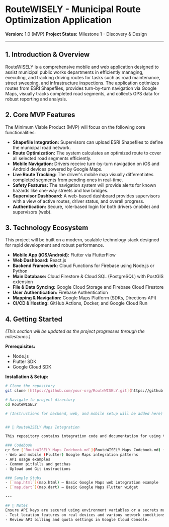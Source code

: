 # RouteWISELY - Municipal Route Optimization Application

**Version:** 1.0 (MVP)
**Project Status:** Milestone 1 - Discovery & Design

---

## 1. Introduction & Overview

RouteWISELY is a comprehensive mobile and web application designed to assist municipal public works departments in efficiently managing, executing, and tracking driving routes for tasks such as road maintenance, street sweeping, and infrastructure inspections. The application optimizes routes from ESRI Shapefiles, provides turn-by-turn navigation via Google Maps, visually tracks completed road segments, and collects GPS data for robust reporting and analysis.

## 2. Core MVP Features

The Minimum Viable Product (MVP) will focus on the following core functionalities:

* **Shapefile Integration:** Supervisors can upload ESRI Shapefiles to define the municipal road network.
* **Route Optimization:** The system calculates an optimized route to cover all selected road segments efficiently.
* **Mobile Navigation:** Drivers receive turn-by-turn navigation on iOS and Android devices powered by Google Maps.
* **Live Route Tracking:** The driver's mobile map visually differentiates completed segments from pending ones in real-time.
* **Safety Features:** The navigation system will provide alerts for known hazards like one-way streets and low bridges.
* **Supervisor Dashboard:** A web-based dashboard provides supervisors with a view of active routes, driver status, and overall progress.
* **Authentication:** Secure, role-based login for both drivers (mobile) and supervisors (web).

## 3. Technology Ecosystem

This project will be built on a modern, scalable technology stack designed for rapid development and robust performance.

* **Mobile App (iOS/Android):** Flutter via FlutterFlow
* **Web Dashboard:** React.js
* **Backend Framework:** Cloud Functions for Firebase using Node.js or Python
* **Main Database:** Cloud Firestore & Cloud SQL (PostgreSQL) with PostGIS extension
* **File & Data Syncing:** Google Cloud Storage and Firebase Cloud Firestore
* **User Authentication:** Firebase Authentication
* **Mapping & Navigation:** Google Maps Platform (SDKs, Directions API)
* **CI/CD & Hosting:** GitHub Actions, Docker, and Google Cloud Run

## 4. Getting Started

*(This section will be updated as the project progresses through the milestones.)*

**Prerequisites:**
* Node.js
* Flutter SDK
* Google Cloud SDK

**Installation & Setup:**

```bash
# Clone the repository
git clone [https://github.com/your-org/RouteWISELY.git](https://github.com/your-org/RouteWISELY.git)

# Navigate to project directory
cd RouteWISELY

# (Instructions for backend, web, and mobile setup will be added here)


## 📍 RouteWISELY Maps Integration

This repository contains integration code and documentation for using the Google Maps API in RouteWISELY.

### Codebook
👉 See [`RouteWISELY_Maps_Codebook.md`](RouteWISELY_Maps_Codebook.md) for:
- Web and mobile (Flutter) Google Maps integration patterns
- API usage examples
- Common pitfalls and gotchas
- Upload and Git instructions

### Sample Stubs
- [`map.html`](map.html) — Basic Google Maps web integration example
- [`map.dart`](map.dart) — Basic Google Maps Flutter widget

---

## 📝 Notes
Ensure API keys are secured using environment variables or a secrets manager.  
- Test location features on real devices and various network conditions.  
- Review API billing and quota settings in Google Cloud Console.
